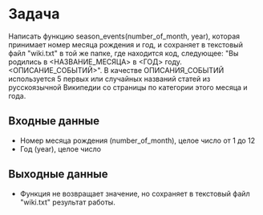 # Задача
Написать функцию season_events(number_of_month, year), которая принимает номер месяца рождения и год, и сохраняет в текстовый файл "wiki.txt" в той же папке, где находится код, следующее: "Вы родились в <НАЗВАНИЕ_МЕСЯЦА> в <ГОД> году. <ОПИСАНИЕ_СОБЫТИЙ>". В качестве ОПИСАНИЯ_СОБЫТИЙ используется 5 первых или случайных названий статей из русскоязычной Википедии со страницы по категории этого месяца и года.

## Входные данные
- Номер месяца рождения (number_of_month), целое число от 1 до 12
- Год (year), целое число
## Выходные данные
- Функция не возвращает значение, но сохраняет в текстовый файл "wiki.txt" результат работы.